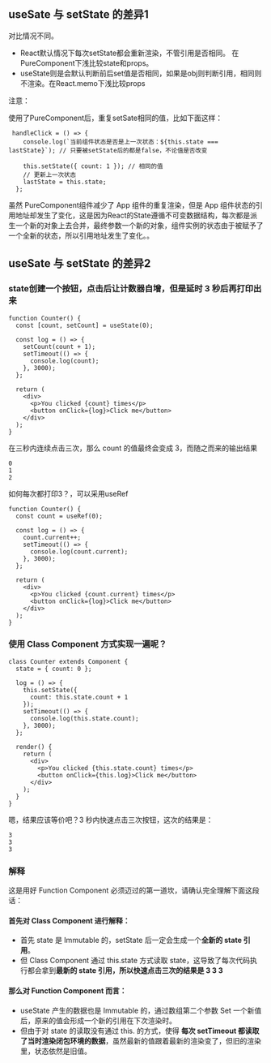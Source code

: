 ## useSate 与 setState 的差异1

对比情况不同。

- React默认情况下每次setState都会重新渲染，不管引用是否相同。
在PureComponent下浅比较state和props。
- useState则是会默认判断前后set值是否相同，如果是obj则判断引用，相同则不渲染。在React.memo下浅比较props

注意：

使用了PureComponent后，重复setSate相同的值，比如下面这样：
```tsx
 handleClick = () => {
    console.log(`当前组件状态是否是上一次状态：${this.state === lastState}`); // 只要被setState后的都是false，不论值是否改变

    this.setState({ count: 1 }); // 相同的值
    // 更新上一次状态
    lastState = this.state;
  };
```

虽然 PureComponent组件减少了 App 组件的重复渲染，但是 App 组件状态的引用地址却发生了变化，这是因为React的State遵循不可变数据结构，每次都是派生一个新的对象上去合并，最终参数一个新的对象，组件实例的状态由于被赋予了一个全新的状态，所以引用地址发生了变化。。



## useSate 与 setState 的差异2

### state创建一个按钮，点击后让计数器自增，但是延时 3 秒后再打印出来
```tsx
function Counter() {
  const [count, setCount] = useState(0);

  const log = () => {
    setCount(count + 1);
    setTimeout(() => {
      console.log(count);
    }, 3000);
  };

  return (
    <div>
      <p>You clicked {count} times</p>
      <button onClick={log}>Click me</button>
    </div>
  );
}

```

在三秒内连续点击三次，那么 count 的值最终会变成 3，而随之而来的输出结果
```tsx
0
1
2

```
如何每次都打印3？，可以采用useRef

```tsx
function Counter() {
  const count = useRef(0);

  const log = () => {
    count.current++;
    setTimeout(() => {
      console.log(count.current);
    }, 3000);
  };

  return (
    <div>
      <p>You clicked {count.current} times</p>
      <button onClick={log}>Click me</button>
    </div>
  );
}

```

### 使用 Class Component 方式实现一遍呢？


```tsx
class Counter extends Component {
  state = { count: 0 };

  log = () => {
    this.setState({
      count: this.state.count + 1
    });
    setTimeout(() => {
      console.log(this.state.count);
    }, 3000);
  };

  render() {
    return (
      <div>
        <p>You clicked {this.state.count} times</p>
        <button onClick={this.log}>Click me</button>
      </div>
    );
  }
}

```
嗯，结果应该等价吧？3 秒内快速点击三次按钮，这次的结果是：
```tsx
3
3
3

```

### 解释

这是用好 Function Component 必须迈过的第一道坎，请确认完全理解下面这段话：

#### 首先对 Class Component 进行解释：

- 首先 state 是 Immutable 的，setState 后一定会生成一个**全新的 state 引用**。
- 但 Class Component 通过 this.state 方式读取 state，这导致了每次代码执行都会拿到**最新的 state 引用，所以快速点击三次的结果是 3 3 3**

#### 那么对 Function Component 而言：

- useState 产生的数据也是 Immutable 的，通过数组第二个参数 Set 一个新值后，原来的值会形成一个新的引用在下次渲染时。
- 但由于对 state 的读取没有通过 this. 的方式，使得 **每次 setTimeout 都读取了当时渲染闭包环境的数据**，虽然最新的值跟着最新的渲染变了，但旧的渲染里，状态依然是旧值。
